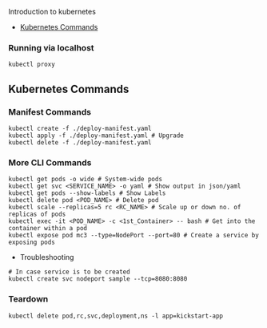  Introduction to kubernetes

* [Kubernetes Commands](#kubernetes-commands)


### Running via localhost

```
kubectl proxy
```

## Kubernetes Commands

### Manifest Commands

```
kubectl create -f ./deploy-manifest.yaml
kubectl apply -f ./deploy-manifest.yaml # Upgrade
kubectl delete -f ./deploy-manifest.yaml
```

### More CLI Commands

```
kubectl get pods -o wide # System-wide pods
kubectl get svc <SERVICE_NAME> -o yaml # Show output in json/yaml
kubectl get pods --show-labels # Show Labels
kubectl delete pod <POD_NAME> # Delete pod
kubectl scale --replicas=5 rc <RC_NAME> # Scale up or down no. of replicas of pods
kubectl exec -it <POD_NAME> -c <1st_Container> -- bash # Get into the container within a pod
kubectl expose pod mc3 --type=NodePort --port=80 # Create a service by exposing pods
```

* Troubleshooting

```
# In case service is to be created
kubectl create svc nodeport sample --tcp=8080:8080
```

### Teardown

```
kubectl delete pod,rc,svc,deployment,ns -l app=kickstart-app
```
